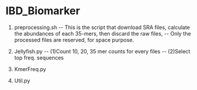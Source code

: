 # IBD_Biomarker
1. preprocessing.sh
	-- This is the script that download SRA files, calculate the abundances of each 35-mers, then discard the raw files, 
	-- Only the processed files are reserved, for space purpose.

2. Jellyfish.py
	-- (1)Count 10, 20, 35 mer counts for every files
	-- (2)Select top freq. sequences

3. KmerFreq.py

4. Util.py








